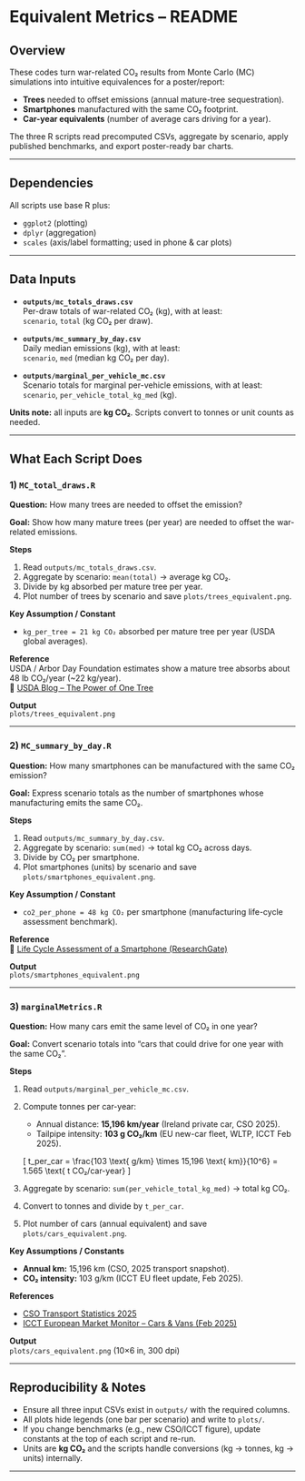 # Equivalent Metrics – README

## Overview
These codes turn war-related CO₂ results from Monte Carlo (MC) simulations into intuitive equivalences for a poster/report:

- **Trees** needed to offset emissions (annual mature-tree sequestration).  
- **Smartphones** manufactured with the same CO₂ footprint.  
- **Car-year equivalents** (number of average cars driving for a year).  

The three R scripts read precomputed CSVs, aggregate by scenario, apply published benchmarks, and export poster-ready bar charts.

---

## Dependencies
All scripts use base R plus:

- `ggplot2` (plotting)  
- `dplyr` (aggregation)  
- `scales` (axis/label formatting; used in phone & car plots)  

---

## Data Inputs
- **`outputs/mc_totals_draws.csv`**  
  Per-draw totals of war-related CO₂ (kg), with at least:  
  `scenario`, `total` (kg CO₂ per draw).

- **`outputs/mc_summary_by_day.csv`**  
  Daily median emissions (kg), with at least:  
  `scenario`, `med` (median kg CO₂ per day).

- **`outputs/marginal_per_vehicle_mc.csv`**  
  Scenario totals for marginal per-vehicle emissions, with at least:  
  `scenario`, `per_vehicle_total_kg_med` (kg).

**Units note:** all inputs are **kg CO₂**. Scripts convert to tonnes or unit counts as needed.

---

## What Each Script Does

### 1) `MC_total_draws.R`
**Question:** How many trees are needed to offset the emission?  

**Goal:** Show how many mature trees (per year) are needed to offset the war-related emissions.  

**Steps**
1. Read `outputs/mc_totals_draws.csv`.  
2. Aggregate by scenario: `mean(total)` → average kg CO₂.  
3. Divide by kg absorbed per mature tree per year.  
4. Plot number of trees by scenario and save `plots/trees_equivalent.png`.  

**Key Assumption / Constant**
- `kg_per_tree = 21 kg CO₂` absorbed per mature tree per year (USDA global averages).  

**Reference**  
USDA / Arbor Day Foundation estimates show a mature tree absorbs about 48 lb CO₂/year (~22 kg/year).  
🔗 [USDA Blog – The Power of One Tree](https://www.usda.gov/about-usda/news/blog/power-one-tree-very-air-we-breathe)

**Output**  
`plots/trees_equivalent.png`

---

### 2) `MC_summary_by_day.R`
**Question:** How many smartphones can be manufactured with the same CO₂ emission?  

**Goal:** Express scenario totals as the number of smartphones whose manufacturing emits the same CO₂.  

**Steps**
1. Read `outputs/mc_summary_by_day.csv`.  
2. Aggregate by scenario: `sum(med)` → total kg CO₂ across days.  
3. Divide by CO₂ per smartphone.  
4. Plot smartphones (units) by scenario and save `plots/smartphones_equivalent.png`.  

**Key Assumption / Constant**
- `co2_per_phone = 48 kg CO₂` per smartphone (manufacturing life-cycle assessment benchmark).  

**Reference**  
🔗 [Life Cycle Assessment of a Smartphone (ResearchGate)](https://www.researchgate.net/publication/308986891_Life_Cycle_Assessment_of_a_Smartphone)

**Output**  
`plots/smartphones_equivalent.png`

---

### 3) `marginalMetrics.R`
**Question:** How many cars emit the same level of CO₂ in one year?  

**Goal:** Convert scenario totals into “cars that could drive for one year with the same CO₂”.  

**Steps**
1. Read `outputs/marginal_per_vehicle_mc.csv`.  
2. Compute tonnes per car-year:  

   - Annual distance: **15,196 km/year** (Ireland private car, CSO 2025).  
   - Tailpipe intensity: **103 g CO₂/km** (EU new-car fleet, WLTP, ICCT Feb 2025).  

   \[
   t\_per\_car = \frac{103 \text{ g/km} \times 15,196 \text{ km}}{10^6} = 1.565 \text{ t CO₂/car-year}
   \]

3. Aggregate by scenario: `sum(per_vehicle_total_kg_med)` → total kg CO₂.  
4. Convert to tonnes and divide by `t_per_car`.  
5. Plot number of cars (annual equivalent) and save `plots/cars_equivalent.png`.  

**Key Assumptions / Constants**
- **Annual km:** 15,196 km (CSO, 2025 transport snapshot).  
- **CO₂ intensity:** 103 g/km (ICCT EU fleet update, Feb 2025).  

**References**  
- [CSO Transport Statistics 2025](https://www.cso.ie/en/csolatestnews/pressreleases/2025pressreleases/pressstatement-snapshotoftransportstatisticsinireland2025/)  
- [ICCT European Market Monitor – Cars & Vans (Feb 2025)](https://theicct.org/publication/european-market-monitor-cars-vans-feb-2025-mar25/)  

**Output**  
`plots/cars_equivalent.png` (10×6 in, 300 dpi)

---

## Reproducibility & Notes
- Ensure all three input CSVs exist in `outputs/` with the required columns.  
- All plots hide legends (one bar per scenario) and write to `plots/`.  
- If you change benchmarks (e.g., new CSO/ICCT figure), update constants at the top of each script and re-run.  
- Units are **kg CO₂** and the scripts handle conversions (kg → tonnes, kg → units) internally.  

---